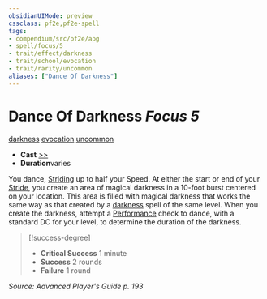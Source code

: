 ```yaml
---
obsidianUIMode: preview
cssclass: pf2e,pf2e-spell
tags:
- compendium/src/pf2e/apg
- spell/focus/5
- trait/effect/darkness
- trait/school/evocation
- trait/rarity/uncommon
aliases: ["Dance Of Darkness"]
---
```

# Dance Of Darkness *Focus 5*   
[darkness](rules/traits/darkness.md)  [evocation](evocation.md)  [uncommon](uncommon.md)  

- **Cast** [>>](chapter-9-playing-the-game.md#Actions "Two-Action") 
- **Duration**varies

You dance, [Striding](stride.md) up to half your Speed. At either the start or end of your [Stride](stride.md), you create an area of magical darkness in a 10-foot burst centered on your location. This area is filled with magical darkness that works the same way as that created by a [darkness](compendium/spells/darkness.md) spell of the same level. When you create the darkness, attempt a [Performance](../skills.md#Performance) check to dance, with a standard DC for your level, to determine the duration of the darkness.

> [!success-degree] 
> - **Critical Success** 1 minute
> - **Success** 2 rounds
> - **Failure** 1 round

*Source: Advanced Player's Guide p. 193*